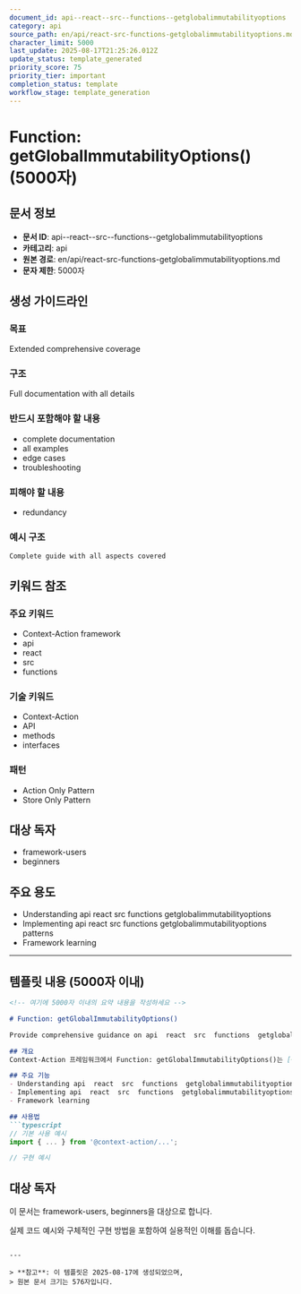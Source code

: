 ```yaml
---
document_id: api--react--src--functions--getglobalimmutabilityoptions
category: api
source_path: en/api/react-src-functions-getglobalimmutabilityoptions.md
character_limit: 5000
last_update: 2025-08-17T21:25:26.012Z
update_status: template_generated
priority_score: 75
priority_tier: important
completion_status: template
workflow_stage: template_generation
---
```


# Function: getGlobalImmutabilityOptions() (5000자)

## 문서 정보
- **문서 ID**: api--react--src--functions--getglobalimmutabilityoptions
- **카테고리**: api
- **원본 경로**: en/api/react-src-functions-getglobalimmutabilityoptions.md
- **문자 제한**: 5000자

## 생성 가이드라인

### 목표
Extended comprehensive coverage

### 구조
Full documentation with all details

### 반드시 포함해야 할 내용
- complete documentation
- all examples
- edge cases
- troubleshooting

### 피해야 할 내용  
- redundancy

### 예시 구조
```
Complete guide with all aspects covered
```

## 키워드 참조

### 주요 키워드
- Context-Action framework
- api
- react
- src
- functions

### 기술 키워드
- Context-Action
- API
- methods
- interfaces

### 패턴
- Action Only Pattern
- Store Only Pattern

## 대상 독자
- framework-users
- beginners

## 주요 용도
- Understanding api  react  src  functions  getglobalimmutabilityoptions
- Implementing api  react  src  functions  getglobalimmutabilityoptions patterns
- Framework learning

---

## 템플릿 내용 (5000자 이내)

```markdown
<!-- 여기에 5000자 이내의 요약 내용을 작성하세요 -->

# Function: getGlobalImmutabilityOptions()

Provide comprehensive guidance on api  react  src  functions  getglobalimmutabilityoptions

## 개요
Context-Action 프레임워크에서 Function: getGlobalImmutabilityOptions()는 [상세 설명]의 역할을 담당합니다.

## 주요 기능
- Understanding api  react  src  functions  getglobalimmutabilityoptions
- Implementing api  react  src  functions  getglobalimmutabilityoptions patterns
- Framework learning

## 사용법
```typescript
// 기본 사용 예시
import { ... } from '@context-action/...';

// 구현 예시
```

## 대상 독자
이 문서는 framework-users, beginners을 대상으로 합니다.

실제 코드 예시와 구체적인 구현 방법을 포함하여 실용적인 이해를 돕습니다.
```

---

> **참고**: 이 템플릿은 2025-08-17에 생성되었으며, 
> 원본 문서 크기는 576자입니다.
